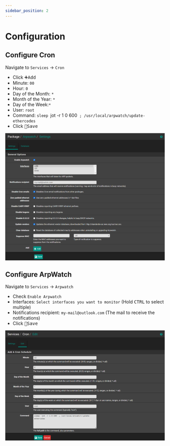 ```yaml
---
sidebar_position: 2
---
```


# Configuration

## Configure Cron

Navigate to `Services` -> `Cron`

- Click <kbd>➕Add</kbd>
- Minute: `00`
- Hour: `0`
- Day of the Month: `*`
- Month of the Year: `*`
- Day of the Week:`*`
- User: `root`
- Command: `sleep `jot -r 1 0 600` ; /usr/local/arpwatch/update-ethercodes`
- Click <kbd>💾Save</kbd>

![arpwatch-configuration](img/arpwatch-configuration.png)

## Configure ArpWatch

Navigate to `Services` -> `Arpwatch`

- Check `Enable Arpwatch`
- Interfaces: `Select interfaces you want to monitor` (Hold <kbd>CTRL</kbd> to select multiple)
- Notifications recipient: `my-mail@outlook.com` (The mail to receive the notifications)
- Click <kbd>💾Save</kbd>

![cron-configuration](img/cron-configuration.png)
